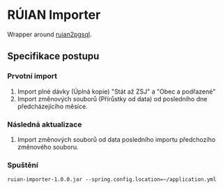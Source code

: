 # RÚIAN Importer

Wrapper around [ruian2pgsql](https://github.com/fordfrog/ruian2pgsql).

## Specifikace postupu

### Prvotní import

1. Import plné dávky (Úplná kopie) "Stát až ZSJ" a "Obec a podřazené" 
2. Import změnových souborů (Přírůstky od data) od posledního dne předcházejícího měsíce.

### Následná aktualizace
1. Import změnových souborů od data posledního importu předchozího změnového souboru.

### Spuštění

    ruian-importer-1.0.0.jar --spring.config.location=~/application.yml